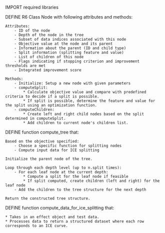 IMPORT required libraries

DEFINE R6 Class Node with following attributes and methods:

    Attributes:
        - ID of the node
        - Depth of the node in the tree
        - Subset of data indices associated with this node
        - Objective value at the node and its parent
        - Information about the parent (ID and child type)
        - Split information (splitting feature and value)
        - List of children of this node
        - Flags indicating if stopping criterion and improvement thresholds are met
        - Integrated improvement score

    Methods:
        - Initialize: Setup a new node with given parameters
        - computeSplit: 
            * Calculate objective value and compare with predefined criteria to decide if a split is possible.
            * If split is possible, determine the feature and value for the split using an optimization function.
        - computeChildren: 
            * Create left and right child nodes based on the split determined in computeSplit.
            * Add children to current node's children list.

DEFINE function compute_tree that:
    
    Based on the objective specified:
        - Choose a specific function for splitting nodes
        - Compute input data for ICE splitting
    
    Initialize the parent node of the tree.

    Loop through each depth level (up to n.split times):
        - For each leaf node at the current depth:
            * Compute a split for the leaf node if feasible
            * If split computed, create children (left and right) for the leaf node
        - Add the children to the tree structure for the next depth

    Return the constructed tree structure.

DEFINE function compute_data_for_ice_splitting that:

    * Takes in an effect object and test data.
    * Processes data to return a structured dataset where each row corresponds to an ICE curve.
